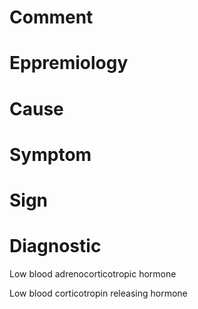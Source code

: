 # Comment

# Eppremiology

# Cause

# Symptom

# Sign

# Diagnostic

Low blood adrenocorticotropic hormone

Low blood corticotropin releasing hormone
